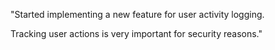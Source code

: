 "Started implementing a new feature for user activity logging.

Tracking user actions is very important for security reasons."